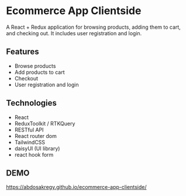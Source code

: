 # Ecommerce App Clientside

A React + Redux application for browsing products, adding them to cart, and checking out. It includes user registration and login.

## Features
- Browse products
- Add products to cart
- Checkout
- User registration and login

## Technologies
- React
- ReduxToolkit / RTKQuery
- RESTful API
- React router dom
- TailwindCSS
- daisyUI (UI library)
- react hook form

## DEMO
https://abdosakregy.github.io/ecommerce-app-clientside/
